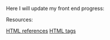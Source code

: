 Here I will update my front end progress:

Resources: 

[HTML references]("https://htmlreference.io/")
[HTML tags]("https://allthetags.com/")



